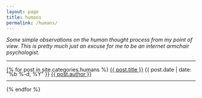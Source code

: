 ```yaml
---
layout: page
title: humans
permalink: /humans/
---
```

*Some simple observations on the human thought process from my point of view. This is pretty much just an excuse for me to be an internet armchair psychologist.*

***

{% for post in site.categories.humans %}
  <a class="post-link blacklink" href="{{ post.url }}">{{ post.title }}</a>
  <span class="post-meta" style="line-height: .5em;">{{ post.date | date: "%b %-d, %Y" }} <a href="/{{ post.author }}">{{ post.author }}</a></span>
  <hr />
{% endfor %}
